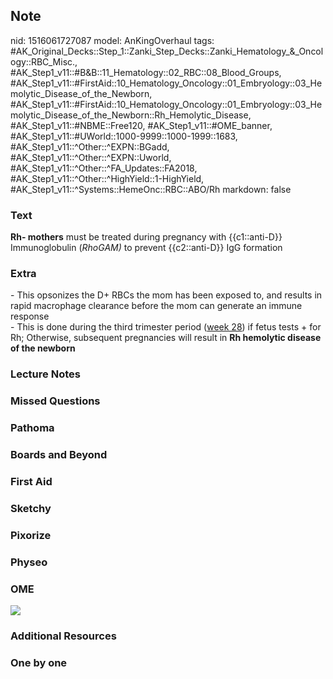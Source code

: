 ## Note
nid: 1516061727087
model: AnKingOverhaul
tags: #AK_Original_Decks::Step_1::Zanki_Step_Decks::Zanki_Hematology_&_Oncology::RBC_Misc., #AK_Step1_v11::#B&B::11_Hematology::02_RBC::08_Blood_Groups, #AK_Step1_v11::#FirstAid::10_Hematology_Oncology::01_Embryology::03_Hemolytic_Disease_of_the_Newborn, #AK_Step1_v11::#FirstAid::10_Hematology_Oncology::01_Embryology::03_Hemolytic_Disease_of_the_Newborn::Rh_Hemolytic_Disease, #AK_Step1_v11::#NBME::Free120, #AK_Step1_v11::#OME_banner, #AK_Step1_v11::#UWorld::1000-9999::1000-1999::1683, #AK_Step1_v11::^Other::^EXPN::BGadd, #AK_Step1_v11::^Other::^EXPN::Uworld, #AK_Step1_v11::^Other::^FA_Updates::FA2018, #AK_Step1_v11::^Other::^HighYield::1-HighYield, #AK_Step1_v11::^Systems::HemeOnc::RBC::ABO/Rh
markdown: false

### Text
<b>Rh- mothers</b> must be treated during pregnancy with
{{c1::anti-D}} Immunoglobulin (<i>RhoGAM)</i> to prevent
{{c2::anti-D}} IgG formation

### Extra
<div>
  - This opsonizes the D+ RBCs the mom has been exposed to, and
  results in rapid macrophage clearance before the mom can generate
  an immune response
</div>
<div>
  - This is done during the third trimester period (<u>week 28</u>)
  if fetus tests + for Rh; Otherwise, subsequent pregnancies will
  result in <b>Rh hemolytic disease of the newborn</b>
</div>

### Lecture Notes


### Missed Questions


### Pathoma


### Boards and Beyond


### First Aid


### Sketchy


### Pixorize


### Physeo


### OME
<div class="ome-widget">
  <a href="https://onlinemeded.org?ref=anki"><img src=
  "_OME_AnkiFlashcards_General_7.png"></a>
</div>

### Additional Resources


### One by one

